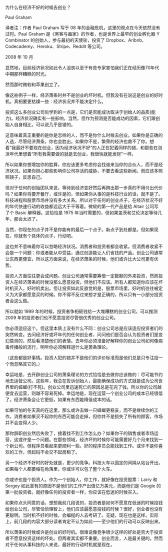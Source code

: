 为什么在经济不好的时候去创业？

Paul Graham

译者注：作者 Paul Graham 写于 08 年的金融危机，这里的观点在今天依然没有过时。Paul Graham 是《黑客与画家》的作者，也是世界上最早的创业孵化器 Y Combinator 的创始人，参与最初的天使轮，投资了 Dropbox、Aribnb、Codecademy、Heroku、Stripe、Reddit 等公司。

2008 年 10 月

显然地，目前经济状况如此令人沮丧以至于有些专家害怕我们正在经历像70年代中期那样糟糕的时光。

然而那时微软和苹果创立了。

像这些例子一样，经济萧条时并不是创业的坏时机。但我没有在说这是创业的好时机。真相要更枯燥一些：经济状况并不能决定什么。

投资这么多创业公司后学到的一点是，它们是否能成功取决于创始人的品质(能力)。经济状况确实有一些影响，当然，但作为预测是否能成功的因素，它们跟创始人自身相比，可以说几乎是错的。

这意味着真正重要的是你是怎样的人，而不是你什么时候去创业。如果你是正确的人选，尽管经济萧条，你也会胜出。如果你不是，繁荣的经济也救不了你。想着“我最好不要现在创业，因为经济状况不好”的人正在犯着同样的错，和那些在泡沫年代里想着“所有我需要做的就是去创业，我很快就能发财”一样。

所以如果你想增加你的胜算，你应该更多考虑你会找谁来当你的合伙人，而不是经济状况。如果你担心那些影响你公司存活的威胁，不要去看这些新闻。而应该多照照镜子，反思自己。

但对于任何的创始团队来说，等待到经济变好然后再跨出那一步真的不用付出代价吗？如果你将要开餐厅，或许是的，但如果你从事的是科技行业的话，就不是了。科技进程和股票市场并没有多大关系。所以对于任何的创业点子，在经济状况不好的年代快速行动的收益都远远大于干等着。微软的第一代产品是给 Altair 公司写了个 Basic 解释器。这恰恰是 1975 年当时需要的，但如果盖茨和艾伦决定等待几年，那会太迟了。

当然，你现在的点子并不是你能有的最后一个点子。新点子到处都是。但如果现在，你就有个具体的点子，行动吧。

这也并不意味着你可以忽略经济状况。消费者和投资者都会收紧。但消费者收紧不会是一个问题：你或者能从中受益，通过创造能让人们省钱的产品。创业公司通常让东西更便宜，所以这方面来说，在经济萧条的时候，他们或许比大公司更有优势。

投资人方面往往更会成问题。创业公司通常需要筹借一定数额的外来投资，然而投资人在经济萧条的时候没那么愿意投资。但他们不应该。所有人都知道你应该在坏时机买入，好时机卖出。但让投资如此反直觉的是，股票市场里，好时机往往被定义为大家都愿意买的时候。你不得不反过来想才是正确的，所以只有一小部分投资者会这么做。

所以就如 1999 年的时候，投资者争相砸钱给一大堆糟糕的创业公司，可以推测 2009 年的投资者们也不愿意投资尽管很优秀的创业公司。

你必须适应这个。但这里本质上没有什么不同：创业公司总是应该适应投资者们的突然转变。去问经济好或坏年代的任何创业者，问问他们是否会认为投资者们是变幻莫测的，然后看清楚他们的表情。去年你必须准备好解释你的创业公司如何像病毒传播般的流行，明年你必须解释道什么是萧条理论。

（这些都是好事情。投资人犯的错并不是他们的评价标准而是他们总是只专注投一个而忽略其它的。）

幸运地是，去开辟创业公司的萧条理论的方式恰恰是去做你应该做的：尽可能节约地去运营公司。这些年，我总在告诉创始人，最能确保成功的方式就是成为公司世界里的蟑螂(打不死)。创业公司里迅速死亡的原因总是花完了钱。所以你的公司越便宜去运营，则越不容易死掉。幸运地是，现在运营一个创业公司的成本已经很低了。经济萧条会让它更低，如果有东西能降低成本的话。

如果可怕的冬天真的在这里，那么或许去做一只蟑螂更稳妥，而不是继续你的工作。消费者如果买不起你的东西可能会走掉，但你并不是损失了所有的顾客，市场并不会变得人少。

那你辞职创业然后失败了，接着找不到工作怎么办？如果你干的销售或者市场运营，这或许是一个问题。在那些领域，经济坏的时候你可能需要好几个月来找到一个新公司。但程序员看起来更顺利一些。好的程序员总能找到工作。或许不是你喜欢的工作，但起码不会交不起房租了。

另一个经济不好时的好处就是，更少的竞争。科技火车以固定的间隔从站台开出。如果每个人都萎缩在角落里，你或许可以包了整个火车。

你或许也是个投资人。作为一个创始人，你工作，就好像在投资股票：Larry 和 Sergey 如此富有的原因不是他们的工作产出值亿万美元，而是他们是 Google 的第一批投资者。就好像任何的投资者一样，你应该在低迷的时候买入。

如果你点头同意的话，想想我前几段说的，投资者是如何不愿意在低迷的时候投钱给创业公司，尽管恰恰理智上，他们应该最愿意投钱的时候？很好，创业者也没有更聪明。当时机不好的时候，会编程的人去考研了。无疑，现在也是这样。实际上，前几段的内容大部分读者肯定不认为如此——至少他们的行动可以反映出来。

所以萧条的时候或许是创业的好时机。很难说像竞争很少这样的好处是否大于投资者不愿意投资这样的坏处。但两者其实都不重要。创业而言，人是最关键的。然而对于任何从事科技的人来说，最好的行动时机就是现在。
